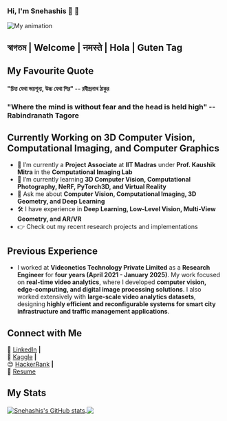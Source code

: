### Hi, I'm Snehashis 🙂 👋
![My animation](assets/my-animation.gif)
## স্বাগতম | Welcome | नमस्ते | Hola | Guten Tag  

## My Favourite Quote

#### "চিত্ত যেথা ভয়শূন্য, উচ্চ যেথা শির" -- রবীন্দ্রনাথ ঠাকুর  
### "Where the mind is without fear and the head is held high" -- Rabindranath Tagore  

## Currently Working on 3D Computer Vision, Computational Imaging, and Computer Graphics

- 🔭 I’m currently a **Project Associate** at **IIT Madras** under **Prof. Kaushik Mitra** in the **Computational Imaging Lab**
- 🌱 I’m currently learning **3D Computer Vision, Computational Photography, NeRF, PyTorch3D, and Virtual Reality**
- 💬 Ask me about **Computer Vision, Computational Imaging, 3D Geometry, and Deep Learning**
- 🛠 I have experience in **Deep Learning, Low-Level Vision, Multi-View Geometry, and AR/VR**
- 👉 Check out my recent research projects and implementations 

## Previous Experience

- I worked at **Videonetics Technology Private Limited** as a **Research Engineer** for **four years (April 2021 - January 2025)**. My work focused on **real-time video analytics**, where I developed **computer vision, edge-computing, and digital image processing solutions**. I also worked extensively with **large-scale video analytics datasets**, designing **highly efficient and reconfigurable systems for smart city infrastructure and traffic management applications**.

## Connect with Me

👔 [LinkedIn][linkedin] **|**  
🏡 [Kaggle][kaggle] **|**  
😊 [HackerRank][HackerRank] **|**  
📄 [Resume][resume]  

## My Stats

<a href="https://github.com/anuraghazra/github-readme-stats">
  <img align="center" src="https://github-readme-stats.vercel.app/api?username=snehashis1997&show_icons=true&include_all_commits=true&theme=radical" alt="Snehashis's GitHub stats" />
</a>
<a href="https://github.com/anuraghazra/github-readme-stats">
  <img align="center" src="https://github-readme-stats.vercel.app/api/top-langs/?username=snehashis1997&layout=compact&theme=radical" />
</a>

[Videonetics Technology Private Limited]: https://www.videonetics.com/  
[resume]: https://drive.google.com/file/d/1mdi7HJxIwzcgROAXUZvgmIyO2rjPkSWj/view?usp=sharing  
[linkedin]: https://www.linkedin.com/in/snehashis-chatterjee-576368123/  
[kaggle]: https://www.kaggle.com/snehashis1997  
[HackerRank]: https://www.hackerrank.com/Snehashis1997  
